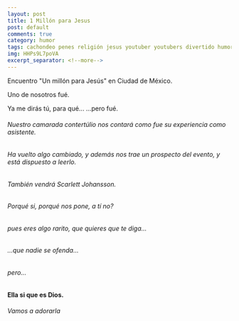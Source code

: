 ```yaml
---
layout: post
title: 1 Millón para Jesus
post: default
comments: true
category: humor
tags: cachondeo penes religión jesus youtuber youtubers divertido humor videos gracioso
img: HHPs9L7poVA
excerpt_separator: <!--more-->
---
```


Encuentro "Un millón para Jesús" en Ciudad de México.

Uno de nosotros fué.

Ya me dirás tú, para qué... ...pero fué.

<!--more-->


###### Nuestro camarada contertúlio nos contará como fue su experiencia como asistente.

###### Ha vuelto algo cambiado, y además nos trae un prospecto del evento, y está dispuesto a leerlo.

###### También vendrá Scarlett Johansson.

###### Porqué si, porqué nos pone, a tí no?

###### pues eres algo rarito, que quieres que te diga...

###### ...que nadie se ofenda...

###### pero...

#### Ella si que es Dios.

###### Vamos a adorarla